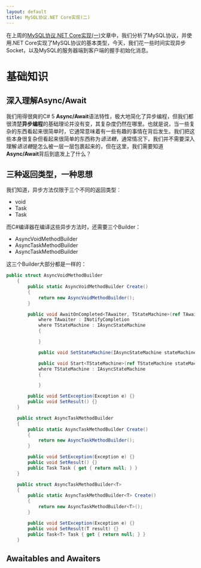 ```yaml
---
layout: default
title: MySQL协议.NET Core实现(二)
---
```


在上周的[MySQL协议.NET Core实现(一)](http://www.xyting.org/2017/02/18/.NET-Core-MySql-Protocol-1.html)文章中，我们分析了MySQL协议，并使用.NET Core实现了MySQL协议的基本类型，今天，我们花一些时间实现异步Socket，以及MySQL的服务器端到客户端的握手初始化消息。

# 基础知识

## 深入理解Async/Await

我们用得很爽的C# 5 **Async/Await**语法特性，极大地简化了异步编程，但我们都很清楚**异步编程**的基础理论并没有变，其复杂度仍然在哪里。也就是说，当一些复杂的东西看起来很简单时，它通常意味着有一些有趣的事情在背后发生。我们把这些本身很复杂但看起来很简单的东西称为*语法糖*，通常情况下，我们并不需要深入理解*语法糖*是怎么被一层一层包裹起来的，但在这里，我们需要知道**Async/Await**背后到底发上了什么？

## 三种返回类型，一种思想

我们知道，异步方法仅限于三个不同的返回类型︰

- void
- Task
- Task<T>

而C#编译器在编译这些异步方法时，还需要三个Builder：

- AsyncVoidMethodBuilder
- AsyncTaskMethodBuilder
- AsyncTaskMethodBuilder<T>

这三个Builder大部分都是一样的：

```csharp
public struct AsyncVoidMethodBuilder 
    { 
        public static AsyncVoidMethodBuilder Create() 
        { 
            return new AsyncVoidMethodBuilder(); 
        }

        public void AwaitOnCompleted<TAwaiter, TStateMachine>(ref TAwaiter awaiter,ref TStateMachine stateMachine)
            where TAwaiter : INotifyCompletion
            where TStateMachine : IAsyncStateMachine 
            {

            }

            public void SetStateMachine(IAsyncStateMachine stateMachine) {}

            public void Start<TStateMachine>(ref TStateMachine stateMachine)
            where TStateMachine : IAsyncStateMachine
            {

            }

        public void SetException(Exception e) {} 
        public void SetResult() {} 
    }

    public struct AsyncTaskMethodBuilder 
    { 
        public static AsyncTaskMethodBuilder Create() 
        { 
            return new AsyncTaskMethodBuilder(); 
        }

        public void SetException(Exception e) {} 
        public void SetResult() {} 
        public Task Task { get { return null; } } 
    }

    public struct AsyncTaskMethodBuilder<T> 
    { 
        public static AsyncTaskMethodBuilder<T> Create() 
        { 
            return new AsyncTaskMethodBuilder<T>(); 
        }

        public void SetException(Exception e) {} 
        public void SetResult(T result) {} 
        public Task<T> Task { get { return null; } } 
    } 
```

## Awaitables and Awaiters